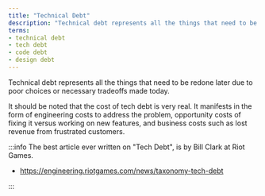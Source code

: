 ```yaml
---
title: "Technical Debt"
description: "Technical debt represents all the things that need to be redone later due to poor choices or necessary tradeoffs made today."
terms:
- technical debt
- tech debt
- code debt
- design debt
---
```

Technical debt represents all the things that need to be redone later due to poor choices or necessary tradeoffs made today.

It should be noted that the cost of tech debt is very real. It manifests in the form of engineering costs to address the problem, opportunity costs of fixing it versus working on new features, and business costs such as lost revenue from frustrated customers.

:::info
The best article ever written on "Tech Debt", is by Bill Clark at Riot Games.

- <https://engineering.riotgames.com/news/taxonomy-tech-debt>

:::

